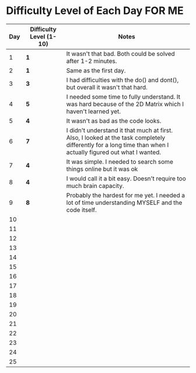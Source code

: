 # **Difficulty Level of Each Day FOR ME**

| **Day** | **Difficulty Level (1-10)** | **Notes** |
|---------|-----------------------------|-----------|
| 1       | **1**                       | It wasn't that bad. Both could be solved after 1-2 minutes. |
| 2       | **1**                       | Same as the first day. |
| 3       | **3**                       | I had difficulties with the do() and dont(), but overall it wasn't that hard. |
| 4       | **5**                       | I needed some time to fully understand. It was hard because of the 2D Matrix which I haven't learned yet. |
| 5       | **4**                       | It wasn't as bad as the code looks. |
| 6       | **7**                       | I didn't understand it that much at first. Also, I looked at the task completely differently for a long time than when I actually figured out what I wanted. |
| 7       | **4**                             | It was simple. I needed to search some things online but it was ok           |
| 8       | **4**                          |   I would call it a bit easy. Doesn't require too much brain capacity.        |
| 9       | **8**                            |  Probably the hardest for me yet. I needed a lot of time understanding MYSELF and the code itself.         |
| 10      |                             |           |
| 11      |                             |           |
| 12      |                             |           |
| 13      |                             |           |
| 14      |                             |           |
| 15      |                             |           |
| 16      |                             |           |
| 17      |                             |           |
| 18      |                             |           |
| 19      |                             |           |
| 20      |                             |           |
| 21      |                             |           |
| 22      |                             |           |
| 23      |                             |           |
| 24      |                             |           |
| 25      |                             |           |
